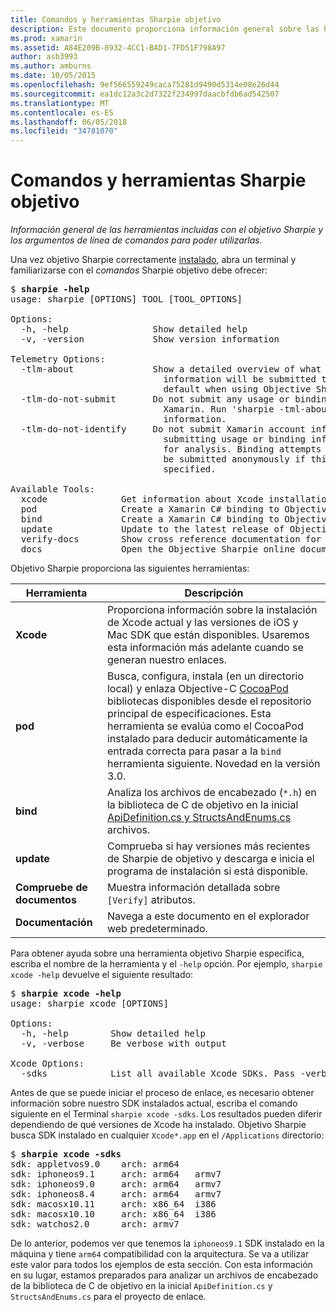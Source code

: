 ```yaml
---
title: Comandos y herramientas Sharpie objetivo
description: Este documento proporciona información general sobre las herramientas incluidas con el objetivo Sharpie y los argumentos de línea de comandos para usar con ellos.
ms.prod: xamarin
ms.assetid: A84E209B-8932-4CC1-BAD1-7FD51F798A97
author: asb3993
ms.author: amburns
ms.date: 10/05/2015
ms.openlocfilehash: 9ef566559249caca75281d9490d5314e08e26d44
ms.sourcegitcommit: ea1dc12a3c2d7322f234997daacbfdb6ad542507
ms.translationtype: MT
ms.contentlocale: es-ES
ms.lasthandoff: 06/05/2018
ms.locfileid: "34781070"
---
```

# <a name="objective-sharpie-tools--commands"></a>Comandos y herramientas Sharpie objetivo

_Información general de las herramientas incluidas con el objetivo Sharpie y los argumentos de línea de comandos para poder utilizarlas._

<style type="text/css"> azul .terminal {color: rgb(10,96,254);} .terminal verde {color: rgb(12,156,26);} .terminal fucsia {color: rgb(152,12,103);} </style>


Una vez objetivo Sharpie correctamente [instalado](~/cross-platform/macios/binding/objective-sharpie/get-started.md), abra un terminal y familiarizarse con el <em>comandos</em> Sharpie objetivo debe ofrecer:

<pre>$ <b>sharpie -help</b>
usage: sharpie [OPTIONS] TOOL [TOOL_OPTIONS]

Options:
  -h, -help                Show detailed help
  -v, -version             Show version information

Telemetry Options:
  -tlm-about               Show a detailed overview of what usage and binding
                             information will be submitted to Xamarin by
                             default when using Objective Sharpie.
  -tlm-do-not-submit       Do not submit any usage or binding information to
                             Xamarin. Run 'sharpie -tml-about' for more
                             information.
  -tlm-do-not-identify     Do not submit Xamarin account information when
                             submitting usage or binding information to Xamarin
                             for analysis. Binding attempts and usage data will
                             be submitted anonymously if this option is
                             specified.

Available Tools:
  xcode              Get information about Xcode installations and available SDKs.
  pod                Create a Xamarin C# binding to Objective-C CocoaPods
  bind               Create a Xamarin C# binding to Objective-C APIs
  update             Update to the latest release of Objective Sharpie
  verify-docs        Show cross reference documentation for [Verify] attributes
  docs               Open the Objective Sharpie online documentation</pre>

Objetivo Sharpie proporciona las siguientes herramientas:

|Herramienta|Descripción|
|--- |--- |
|**Xcode**|Proporciona información sobre la instalación de Xcode actual y las versiones de iOS y Mac SDK que están disponibles. Usaremos esta información más adelante cuando se generan nuestro enlaces.|
|**pod**|Busca, configura, instala (en un directorio local) y enlaza Objective-C [CocoaPod](https://cocoapods.org/) bibliotecas disponibles desde el repositorio principal de especificaciones. Esta herramienta se evalúa como el CocoaPod instalado para deducir automáticamente la entrada correcta para pasar a la `bind` herramienta siguiente. Novedad en la versión 3.0.|
|**bind**|Analiza los archivos de encabezado (`*.h`) en la biblioteca de C de objetivo en la inicial [ApiDefinition.cs y StructsAndEnums.cs](~/cross-platform/macios/binding/objective-sharpie/platform/apidefinitions-structsandenums.md) archivos.|
|**update**|Comprueba si hay versiones más recientes de Sharpie de objetivo y descarga e inicia el programa de instalación si está disponible.|
|**Compruebe de documentos**|Muestra información detallada sobre `[Verify]` atributos.|
|**Documentación**|Navega a este documento en el explorador web predeterminado.|

Para obtener ayuda sobre una herramienta objetivo Sharpie específica, escriba el nombre de la herramienta y el `-help` opción. Por ejemplo, `sharpie xcode -help` devuelve el siguiente resultado:

<pre>$ <b>sharpie xcode -help</b>
usage: sharpie xcode [OPTIONS]

Options:
  -h, -help        Show detailed help
  -v, -verbose     Be verbose with output

Xcode Options:
  -sdks            List all available Xcode SDKs. Pass -verbose for more details.</pre>

Antes de que se puede iniciar el proceso de enlace, es necesario obtener información sobre nuestro SDK instalados actual, escriba el comando siguiente en el Terminal `sharpie xcode -sdks`. Los resultados pueden diferir dependiendo de qué versiones de Xcode ha instalado. Objetivo Sharpie busca SDK instalado en cualquier `Xcode*.app` en el `/Applications` directorio:

<pre>$ <b>sharpie xcode -sdks</b>
<span class="terminal-blue">sdk:</span> appletvos9.0    <span class="terminal-green">arch:</span> arm64
<span class="terminal-blue">sdk:</span> iphoneos9.1     <span class="terminal-green">arch:</span> arm64   armv7
<span class="terminal-blue">sdk:</span> iphoneos9.0     <span class="terminal-green">arch:</span> arm64   armv7
<span class="terminal-blue">sdk:</span> iphoneos8.4     <span class="terminal-green">arch:</span> arm64   armv7
<span class="terminal-blue">sdk:</span> macosx10.11     <span class="terminal-green">arch:</span> x86_64  i386
<span class="terminal-blue">sdk:</span> macosx10.10     <span class="terminal-green">arch:</span> x86_64  i386
<span class="terminal-blue">sdk:</span> watchos2.0      <span class="terminal-green">arch:</span> armv7</pre>

De lo anterior, podemos ver que tenemos la `iphoneos9.1` SDK instalado en la máquina y tiene `arm64` compatibilidad con la arquitectura. Se va a utilizar este valor para todos los ejemplos de esta sección. Con esta información en su lugar, estamos preparados para analizar un archivos de encabezado de la biblioteca de C de objetivo en la inicial `ApiDefinition.cs` y `StructsAndEnums.cs` para el proyecto de enlace.

